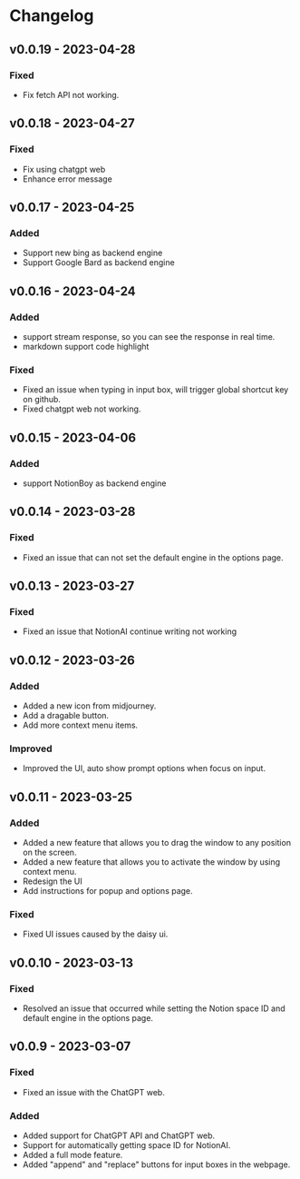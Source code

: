 # Changelog

## v0.0.19 - 2023-04-28
### Fixed
- Fix fetch API not working.

## v0.0.18 - 2023-04-27
### Fixed
- Fix using chatgpt web
- Enhance error message

## v0.0.17 - 2023-04-25
### Added
- Support new bing as backend engine
- Support Google Bard as backend engine

## v0.0.16 - 2023-04-24
### Added
- support stream response, so you can see the response in real time.
- markdown support code highlight

### Fixed
- Fixed an issue when typing in input box, will trigger global shortcut key on github.
- Fixed chatgpt web not working.

## v0.0.15 - 2023-04-06
### Added
- support NotionBoy as backend engine

## v0.0.14 - 2023-03-28
### Fixed
- Fixed an issue that can not set the default engine in the options page.

## v0.0.13 - 2023-03-27
### Fixed
- Fixed an issue that NotionAI continue writing not working

## v0.0.12 - 2023-03-26

### Added
- Added a new icon from midjourney.
- Add a dragable button.
- Add more context menu items.

### Improved
- Improved the UI, auto show prompt options when focus on input.

## v0.0.11 - 2023-03-25

### Added
- Added a new feature that allows you to drag the window to any position on the screen.
- Added a new feature that allows you to activate the window by using context menu.
- Redesign the UI
- Add instructions for popup and options page.

### Fixed
- Fixed UI issues caused by the daisy ui.

## v0.0.10 - 2023-03-13
### Fixed
- Resolved an issue that occurred while setting the Notion space ID and default engine in the options page.

## v0.0.9 - 2023-03-07

### Fixed
- Fixed an issue with the ChatGPT web.

### Added
- Added support for ChatGPT API and ChatGPT web.
- Support for automatically getting space ID for NotionAI.
- Added a full mode feature.
- Added "append" and "replace" buttons for input boxes in the webpage.

